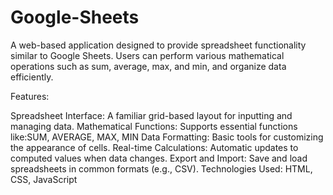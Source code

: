 # Google-Sheets
A web-based application designed to provide spreadsheet functionality similar to Google Sheets. Users can perform various mathematical operations such as sum, average, max, and min, and organize data efficiently.





Features:





Spreadsheet Interface: A familiar grid-based layout for inputting and managing data.
Mathematical Functions: Supports essential functions like:SUM, AVERAGE, MAX, MIN
Data Formatting: Basic tools for customizing the appearance of cells.
Real-time Calculations: Automatic updates to computed values when data changes.
Export and Import: Save and load spreadsheets in common formats (e.g., CSV).
Technologies Used:
HTML, CSS, JavaScript
